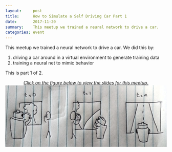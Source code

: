 ```yaml
---
layout:     post
title:      How to Simulate a Self Driving Car Part 1
date:       2017-11-20
summary:    This meetup we trained a neural network to drive a car.
categories: event
---
```


This meetup we trained a neural network to drive a car. We did this by:

1. driving a car around in a virtual environment to generate training data
2. training a neural net to mimic behavior

This is part 1 of 2. 
<p align="center" style="text-decoration:none;">
	<a href="https://docs.google.com/presentation/d/1MxCy4TDtdkeG0Mgfy66GwCSiFMq1hE1zj9oHWgKg-do/edit#slide=id.p">
		<i>Click on the figure below to view the slides for this meetup.</i>
		<img src="https://github.com/hawaiimachinelearning/hawaiimachinelearning.github.io/raw/master/slides/how_to_teach_a%20robot_to_drive.jpg">
	</a>
</p>


